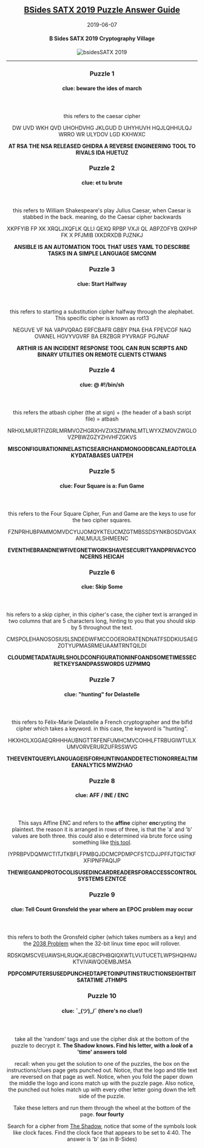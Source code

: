 <article>

<header>
  
# [BSides SATX 2019 Puzzle Answer Guide](bsides2019.md)

<time class="pubdate" datetime="2019-06-07">2019-06-07</time>

#### B Sides SATX 2019 Cryptography Village

![bsidesSATX 2019](https://www.cem.me/art/bsides_satx_2019.svg "B-Sides SATX CryptoVillage")


___

<article>

<header>
  
# Puzzle 1

#### clue: beware the ides of march

</header>

this refers to the caesar cipher


DW UVD WKH QVD UHOHDVHG JKLGUD D UHYHUVH HQJLQHHULQJ WRRO WR ULYDOV LGD KXHWXC

__AT RSA THE NSA RELEASED GHIDRA A REVERSE ENGINEERING TOOL TO RIVALS IDA HUETUZ__

</article>


<article>

<header>
  
# Puzzle 2

#### clue: et tu brute

</header>

this refers to William Shakespeare's play Julius Caesar, when Caesar is stabbed in the back. meaning, do the Caesar cipher backwards

XKPFYIB FP XK XRQLJXQFLK QLLI QEXQ RPBP VXJI QL ABPZOFYB QXPHP FK X PFJMIB IXKDRXDB PJZNKJ

__ANSIBLE IS AN AUTOMATION TOOL THAT USES YAML TO DESCRIBE TASKS IN A SIMPLE LANGUAGE SMCQNM__

</article>


<article>

<header>
  
# Puzzle 3

#### clue: Start Halfway

</header>

this refers to starting a substitution cipher halfway through the alephabet. This specific cipher is known as rot13

NEGUVE VF NA VAPVQRAG ERFCBAFR GBBY PNA EHA FPEVCGF NAQ OVANEL HGVYVGVRF BA ERZBGR PYVRAGF PGJNAF

__ARTHIR IS AN INCIDENT RESPONSE TOOL CAN RUN SCRIPTS AND BINARY UTILITIES ON REMOTE CLIENTS CTWANS__

</article>


<article>

<header>
  
# Puzzle 4

#### clue: @ #!/bin/sh

</header>

this refers the atbash cipher (the at sign) + (the header of a bash script file) = atbash

NRHXLMURTFIZGRLMRMVOZHGRXHVZIXSZMWNLMTLWYXZMOVZWGLOVZPBWZGZYZHVHFZGKVS

__MISCONFIGURATIONINELASTICSEARCHANDMONGODBCANLEADTOLEAKYDATABASES UATPEH__

</article>

<article>

<header>
  
# Puzzle 5

#### clue: Four Square is a: Fun Game

</header>

this refers to the Four Square Cipher, Fun and Game are the keys to use for the two cipher squares.

FZNPRHUBPAMMOMVDCYUJOMQYKTEUCMZGTMBSSDSYNKBOSDVGAXANLMUULSHMEENC

__EVENTHEBRANDNEWFIVEGNETWORKSHAVESECURITYANDPRIVACYCONCERNS HEICAH__

</article>

      
<article>

<header>
  
# Puzzle 6

#### clue: Skip Some

</header>

his refers to a skip cipher, in this cipher's case, the cipher text is arranged in two columns that are 5 characters long, hinting to you that you should skip by 5 throughout the text.

CMSPOLEHANOSOSIUSLSNDEDWFMCCOOERORATENDNATFSDDKIUSAEGZOTYUPMASRMEUAAMTRNTQILDI

__CLOUDMETADATAURLSHOLDCONFIGURATIONINFOANDSOMETIMESSECRETKEYSANDPASSWORDS UZPMMQ__

</article>

<article>

<header>
  
# Puzzle 7

#### clue: "hunting" for Delastelle

</header>

this refers to Félix-Marie Delastelle a French cryptographer and the bifid cipher which takes a keyword. in this case, the keyword is "hunting".

HKXHOLXGGAEQRHHHAUBNGTTRFENFUMHCMVCOHHLFTRBUGIWTULXUMVORVERURZUFRSSWVG

__THEEVENTQUERYLANGUAGEISFORHUNTINGANDDETECTIONORREALTIMEANALYTICS MWZHAO__

</article>

<article>

<header>
  
# Puzzle 8

#### clue: AFF / INE / ENC

</header>

This says Affine ENC and refers to the __affine__ cipher **enc**rypting the plaintext. the reason it is arranged in rows of three, is that the 'a' and 'b' values are both three. this could also e determined via brute force using something like [this tool](https://www.dcode.fr/affine-cipher).

IYPRBPVDQMWCTITJTKBFLFPMBQJDCMCPDMPCFSTCDJJPFFJTQICTKFXFIPNFPAQIJP

__THEWIEGANDPROTOCOLISUSEDINCARDREADERSFORACCESSCONTROLSYSTEMS EZNTCE__

</article>

<article>

<header>
  
# Puzzle 9

#### clue: Tell Count Gronsfeld the year where an EPOC problem may occur

</header>

this refers to both the Gronsfeld cipher (which takes numbers as a key) and the [2038 Problem](https://en.wikipedia.org/wiki/Year_2038_problem) when the 32-bit linux time epoc will rollover.

RDSKQMSCVEUAWSHLRUQKJEGBCPHBQIQXWTLVUTUCETLWPSHQIHWJKTVIVAWQOEMBJMSA

__PDPCOMPUTERSUSEDPUNCHEDTAPETOINPUTINSTRUCTIONSEIGHTBITSATATIME JTHMPS__

</article>


<article>

<header>
  
# Puzzle 10

#### clue: ¯\_(ツ)_/¯  (there's no clue!)

</header>

take all the 'random' tags and use the cipher disk at the bottom of the puzzle to decrypt it. __The Shadow knows. Find his letter, with a *look* of a 'time' answers told__

recall: when you get the solution to one of the puzzles, the box on the instructions/clues page gets punched out. Notice, that the logo and title text are reversed on that page as well. Notice, when you fold the paper down the middle the logo and icons match up with the puzzle page. Also notice, the punched out holes match up with every other letter going down the left side of the puzzle.
      
Take these letters and run them through the wheel at the bottom of the page. __four fourty__
      
Search for a cipher from [The Shadow](https://en.wikipedia.org/wiki/The_Shadow), notice that some of the symbols look like clock faces. Find the clock face that appears to be set to 4:40. The answer is 'b' (as in B-Sides)

</article>
